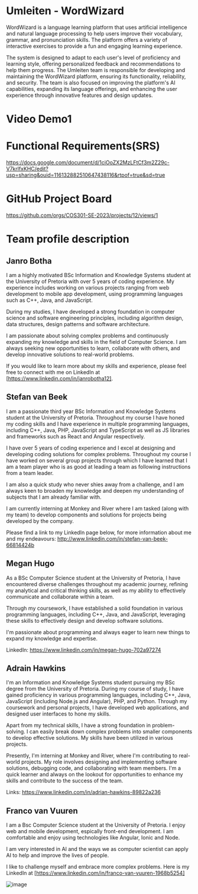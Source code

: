 # Umleiten - WordWizard
WordWizard is a language learning platform that uses artificial intelligence and natural language processing to help users improve their vocabulary, grammar, and pronunciation skills. The platform offers a variety of interactive exercises to provide a fun and engaging learning experience.

The system is designed to adapt to each user's level of proficiency and learning style, offering personalized feedback and recommendations to help them progress. The Umleiten team is responsible for developing and maintaining the WordWizard platform, ensuring its functionality, reliability, and security. The team is also focused on improving the platform's AI capabilities, expanding its language offerings, and enhancing the user experience through innovative features and design updates.

# Video Demo1

# Functional Requirements(SRS)
https://docs.google.com/document/d/1ciOoZX2MzLFtCf3m2Z29c-V7krlfxKHC/edit?usp=sharing&ouid=116132882510647438116&rtpof=true&sd=true

# GitHub Project Board
https://github.com/orgs/COS301-SE-2023/projects/12/views/1

# Team profile description 

## Janro Botha
I am a highly motivated BSc Information and Knowledge Systems student at the University of Pretoria with over 5 years of coding experience. My experience includes working on various projects ranging from web development to mobile app development, using programming languages such as C++, Java, and JavaScript. 

During my studies, I have developed a strong foundation in computer science and software engineering principles, including algorithm design, data structures, design patterns and software architecture.

I am passionate about solving complex problems and continuously expanding my knowledge and skills in the field of Computer Science. I am always seeking new opportunities to learn, collaborate with others, and develop innovative solutions to real-world problems.

If you would like to learn more about my skills and experience, please feel free to connect with me on LinkedIn at [https://www.linkedin.com/in/janrobotha12].

## Stefan van Beek
I am a passionate third year BSc Information and Knowledge Systems student at the University of Pretoria. Throughout my course I have honed my coding skills and I have experience in multiple programming languages, including C++, Java, PHP, JavaScript and TypeScript as well as JS libraries and frameworks such as React and Angular respectively.

I have over 5 years of coding experience and I excel at designing and developing coding solutions for complex problems. Throughout my course I have worked on several group projects through which I have learned that I am a team player who is as good at leading a team as following instructions from a team leader.

I am also a quick study who never shies away from a challenge, and I am always keen to broaden my knowledge and deepen my understanding of subjects that I am already familiar with.

I am currently interning at Monkey and River where I am tasked (along with my team) to develop components and solutions for projects being developed by the company.

Please find a link to my LinkedIn page below, for more information about me and my endeavours:
http://www.linkedin.com/in/stefan-van-beek-66814424b 

## Megan Hugo

As a BSc Computer Science student at the University of Pretoria, I have encountered diverse challenges throughout my academic journey, refining my analytical and critical thinking skills, as well as my ability to effectively communicate and collaborate within a team. 

Through my coursework, I have established a solid foundation in various programming languages, including C++, Java, and JavaScript, leveraging these skills to effectively design and develop software solutions.

I'm passionate about programming and always eager to learn new things to expand my knowledge and expertise.

LinkedIn: https://www.linkedin.com/in/megan-hugo-702a97274
## Adrain Hawkins
I'm an Information and Knowledge Systems student pursuing my BSc degree from the University of Pretoria. During my course of study, I have gained proficiency in various programming languages, including C++, Java, JavaScript (including Node.js and Angular), PHP, and Python. Through my coursework and personal projects, I have developed web applications, and designed user interfaces to hone my skills.

Apart from my technical skills, I have a strong foundation in problem-solving. I can easily break down complex problems into smaller components to develop effective solutions. My skills have been utilized in various projects.

Presently, I'm interning at Monkey and River, where I'm contributing to real-world projects. My role involves designing and implementing software solutions, debugging code, and collaborating with team members. I'm a quick learner and always on the lookout for opportunities to enhance my skills and contribute to the success of the team.

Links: https://www.linkedin.com/in/adrian-hawkins-89822a236

## Franco van Vuuren

I am a Bsc Computer Science student at the University of Pretoria. I enjoy web and mobile development, espically front-end development. I am comfortable and enjoy using technologies like Angular, Ionic and Node.

I am very interested in AI and the ways we as computer scientist can apply AI to help and improve the lives of people. 

I like to challenge myself and embrace more complex problems. Here is my LinkedIn at [https://www.linkedin.com/in/franco-van-vuuren-1968b5254]


![image](https://user-images.githubusercontent.com/80365036/235758142-5e612123-458a-4732-a21d-6879e0b26443.png)

